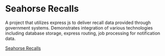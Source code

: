 # Seahorse Recalls

A project that utilizes express js to deliver recall data provided through government systems.
Demonstrates integration of various technologies including database storage, express routing, job processing for notification data.

[Seahorse Recalls](https://seahorse-team-project.herokuapp.com/)
